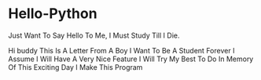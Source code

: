 # Hello-Python
Just Want To Say Hello To Me, I Must Study Till I Die.

Hi buddy This Is A Letter From A Boy
I Want To Be A Student Forever 
I Assume I Will Have A Very Nice Feature 
I Will Try My Best To Do 
In Memory Of This Exciting Day 
I Make This Program 
